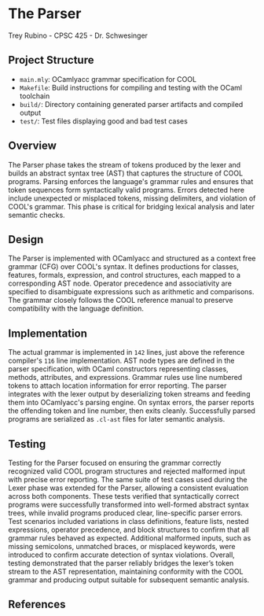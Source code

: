 # The Parser
Trey Rubino - 
CPSC 425 -
Dr. Schwesinger

## Project Structure
- `main.mly`: OCamlyacc grammar specification for COOL
- `Makefile`: Build instructions for compiling and testing with the OCaml toolchain  
- `build/`: Directory containing generated parser artifacts and compiled output  
- `test/`: Test files displaying good and bad test cases
  
## Overview
The Parser phase takes the stream of tokens produced by the lexer and builds an abstract syntax tree (AST)
that captures the structure of COOL programs. Parsing enforces the language's grammar rules and ensures
that token sequences form syntactically valid programs. Errors detected here include unexpected or misplaced 
tokens, missing delimiters, and violation of COOL's grammar. This phase is critical for bridging lexical
analysis and later semantic checks.

## Design
The Parser is implemented with OCamlyacc and structured as a context free grammar (CFG) over COOL's syntax. It
defines productions for classes, features, formals, expression, and control structures, each mapped to a 
corresponding AST node. Operator precedence and associativity are specified to disambiguate expressions such
as arithmetic and comparisons. The grammar closely follows the COOL reference manual to preserve 
compatibility with the language definition.

## Implementation
The actual grammar is implemented in `142` lines, just above the reference compiler's `116` line implementation.
AST node types are defined in the parser specification, with OCaml constructors representing classes,
methods, attributes, and expressions. Grammar rules use line numbered tokens to attach location information
for error reporting. The parser integrates with the lexer output by deserializing token streams and
feeding them into OCamlyacc's parsing engine. On syntax errors, the parser reports the offending token and line number,
then exits cleanly. Successfully parsed programs are serialized as `.cl-ast` files for later semantic analysis.

## Testing
Testing for the Parser focused on ensuring the grammar correctly recognized valid COOL program structures and rejected malformed 
input with precise error reporting. The same suite of test cases used during the Lexer phase was extended for the Parser, allowing 
a consistent evaluation across both components. These tests verified that syntactically correct programs were successfully transformed 
into well-formed abstract syntax trees, while invalid programs produced clear, line-specific parser errors. Test scenarios included 
variations in class definitions, feature lists, nested expressions, operator precedence, and block structures to confirm that all grammar 
rules behaved as expected. Additional malformed inputs, such as missing semicolons, unmatched braces, or misplaced keywords, were 
introduced to confirm accurate detection of syntax violations. Overall, testing demonstrated that the parser reliably bridges the lexer’s 
token stream to the AST representation, maintaining conformity with the COOL grammar and producing output suitable for subsequent semantic analysis.

## References
